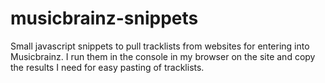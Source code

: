 # musicbrainz-snippets
Small javascript snippets to pull tracklists from websites for entering into Musicbrainz. I run them in the console in my browser on the site and copy the results I need for easy pasting of tracklists.
